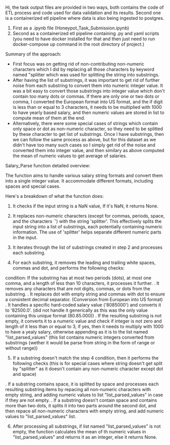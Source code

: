 Hi, the task output files are provided in two ways, both contains the code of ETL process and code used for data validation and its results. Second one is a containerized etl pipeline where data is also being ingested to postgres.
1. First as a .ipynb file (Honeypot_Task_Submission.ipynb) 
2. Second as a containerized etl pipeline containing .py and yaml scripts (you need to have docker installed for that and then just need to run docker-compose up command in the root directory of project.)

Summary of the approach:
- First focus was on getting rid of non-contributing non-numeric characters which I did by replacing all those characters by keyword named "splitter which was used for splitting the string into substrings.
- After having the list of substrings, it was important to get rid of further noise from each substring to convert them into numeric integer value. It was a bit easy to convert those substrings into integer value which don't contain too many dots or commas. If there are only one or two dots or comma, I converted the European format into US format, and the if digit is less than or equal to 3 characters, it needs to be multiplied with 1000 to have yearly based salary, and then numeric values are stored in list to compute mean of them at the end.
- Alternatively, there were some special cases of strings which contain only space or dot as non-numeric character, so they need to be splitted by these character to get list of substrings. Once I have substrings, then we can follow the same process as above, but for this dataset as we didn't have too many such cases so I simply get rid of the noise and converted them into integer value, and then similary as above computed the mean of numeric values to get average of salaries.

Salary_Parse function detailed overview:

The function aims to handle various salary string formats and convert them into a single integer value. It accommodate different formats, including spaces and special cases.

Here's a breakdown of what the function does:

1. It checks if the input string is a NaN value, If it's NaN, it returns None.

2. It replaces non-numeric characters (except for commas, periods, space, and the characters ´') with the string 'splitter'. This effectively splits the input string into a list of substrings, each potentially containing numeric information. The use of 'splitter' helps separate different numeric parts in the input.

3. It iterates through the list of substrings created in step 2 and processes each substring.

4. For each substring, it removes the leading and trailing white spaces, commas and dot, and performs the following checks:

condition: If the substring has at most two periods (dots), at most one comma, and a length of less than 10 characters, it processes it further.
. It removes any characters that are not digits, commas, or dots from the substring.
. It replaces dot with empty string and commas with dot to ensure a consistent decimal separator. (Conversion from European into US format)
. It handles a specific hard-coded salary value ('8085000') and converts it to '82500.0'. (did not handle it generically as this was the only value containing this unique format (80.85.000))
. If the resulting substring is not empty, it converts it to a numeric value and check if integer is not zero and length of it less than or equal to 3, if yes, then it needs to multiply with 1000 to have a yealy salary, otherwise appending as it is to the list named "list_parsed_values" (this list contains numeric integers converted from substrings {wether it would be parse from string in the form of range or without range})

5. If a substring doesn't match the step 4 condition, then it performs the following checks (this is for special cases where string doesn't get split by "splitter" as it doesn't contain any non-numeric character except dot and space)

. If a substring contains space, it is splitted by space and processes each resulting substring items by repacing all non-numeric characters with empty string, and adding numeric values to list "list_parsed_values" in case if they are not empty.
. If a substring doesn't contain space and contains more than two dots, it splits it into two parts around the second dot, and then repace all non-numeric characters with empty string, and add numeric values to "list_parsed_values" list.

6. After processing all substrings, if list named "list_parsed_values" is not empty, the function calculates the mean of th numeric values in "list_parsed_values" and returns it as an integer, else it returns None.